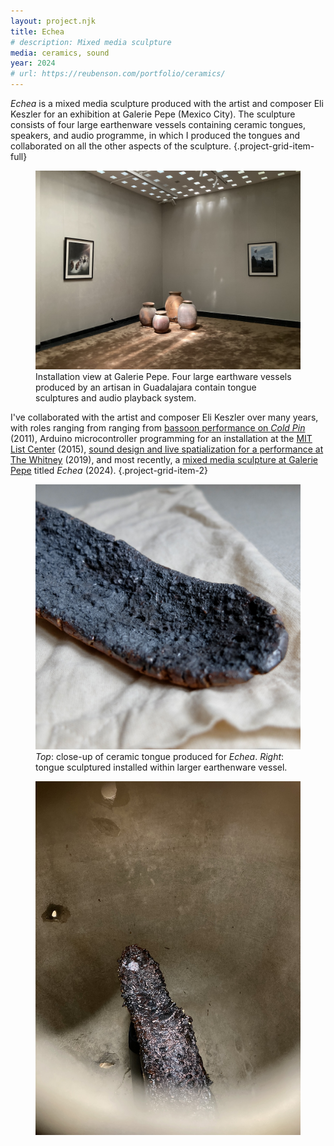 ```yaml
---
layout: project.njk
title: Echea
# description: Mixed media sculpture
media: ceramics, sound
year: 2024
# url: https://reubenson.com/portfolio/ceramics/
---
```


_Echea_ is a mixed media sculpture produced with the artist and composer Eli Keszler for an exhibition at Galerie Pepe (Mexico City). The sculpture consists of four large earthenware vessels containing ceramic tongues, speakers, and audio programme, in which I produced the tongues and collaborated on all the other aspects of the sculpture.
{.project-grid-item-full}

<figure class="project-grid-item-4">
  <img src="/public/echea/wide-installation-view.jpg" class="" alt="">
  <figcaption>Installation view at Galerie Pepe. Four large earthware vessels produced by an artisan in Guadalajara contain tongue sculptures and audio playback system.</figcaption>
</figure>

I've collaborated with the artist and composer Eli Keszler over many years, with roles ranging from ranging from [bassoon performance on _Cold Pin_](https://p-a-n.org/product/eli-keszler-cold-pin-pan-21/) (2011), Arduino microcontroller programming for an installation at the [MIT List Center](https://listart.mit.edu/exhibitions/open-tunings) (2015), [sound design and live spatialization for a performance at The Whitney](https://whitney.org/events/eli-keszler) (2019), and most recently, a [mixed media sculpture at Galerie Pepe](https://arc.net/l/quote/qgchhwmo) titled _Echea_ (2024).
{.project-grid-item-2}

<figure class="project-grid-item-2">
  <img src="/public/echea/tongue-close.jpg" class="" alt="">
  <figcaption><em>Top</em>: close-up of ceramic tongue produced for <em>Echea</em>. <em>Right</em>: tongue sculptured installed within larger earthenware vessel.</figcaption>
</figure>

<figure class="project-grid-item-2">
  <img src="/public/echea/tongue-vessel.jpg" class="" alt="">
</figure>

<!-- which creates an intimacy of experience that can be difficult with larger sculpture that interacts on the scale of architecture or environment. -->

<!-- <figure class="project-grid-item-4">
  <img src="/public/echea/tongue-close.jpg" class="" alt="">
</figure> -->

